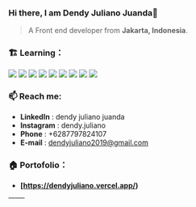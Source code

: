 ### Hi there, I am Dendy Juliano Juanda👋

> A Front end developer from **Jakarta, Indonesia**.
### 🏗️ Learning：

<code><img src="https://img.shields.io/badge/Next-black?style=for-the-badge&logo=next.js&logoColor=white"/></code>
<code><img src="https://img.shields.io/badge/node.js-6DA55F?style=for-the-badge&logo=node.js&logoColor=white"/></code>
<code><img src="https://img.shields.io/badge/typescript-%23007ACC.svg?style=for-the-badge&logo=typescript&logoColor=white"/></code>
<code><img src="https://img.shields.io/badge/react-%2320232a.svg?style=for-the-badge&logo=react&logoColor=%2361DAFB"/></code>
<code><img src="https://img.shields.io/badge/-AntDesign-%230170FE?style=for-the-badge&logo=ant-design&logoColor=white"/></code>
<code><img src="https://img.shields.io/badge/MUI-%230081CB.svg?style=for-the-badge&logo=mui&logoColor=white"/></code>
<code><img src="https://img.shields.io/badge/react_native-%2320232a.svg?style=for-the-badge&logo=react&logoColor=%2361DAFB"/></code>
<code><img src="https://img.shields.io/badge/-React%20Query-FF4154?style=for-the-badge&logo=react%20query&logoColor=white"/></code>
<code><img src="https://img.shields.io/badge/redux-%23593d88.svg?style=for-the-badge&logo=redux&logoColor=white"/></code>

### 📫 Reach me:

- **LinkedIn** : dendy juliano juanda
- **Instagram** : dendy.juliano
- **Phone** : +6287797824107
- **E-mail** : dendyjuliano2019@gmail.com

### 🏠 Portofolio：

- **[https://dendyjuliano.vercel.app/)**

| <img align="center" src="https://github-readme-stats.vercel.app/api?username=dendyjuliano&show_icons=true&theme=buefy&hide_border=true" alt="" /> | <img align="center" src="https://github-readme-stats.vercel.app/api/top-langs/?username=dendyjuliano&layout=compact&theme=buefy&hide_border=true" alt="" /> |
| ----------------------------------------------------------------------------------------------------------------------------------------------- | --------------------------------------------------------------------------------------------------------------------------------------------------------- |
